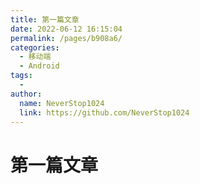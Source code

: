 ```yaml
---
title: 第一篇文章
date: 2022-06-12 16:15:04
permalink: /pages/b908a6/
categories:
  - 移动端
  - Android
tags:
  - 
author: 
  name: NeverStop1024
  link: https://github.com/NeverStop1024
---
```

# 第一篇文章